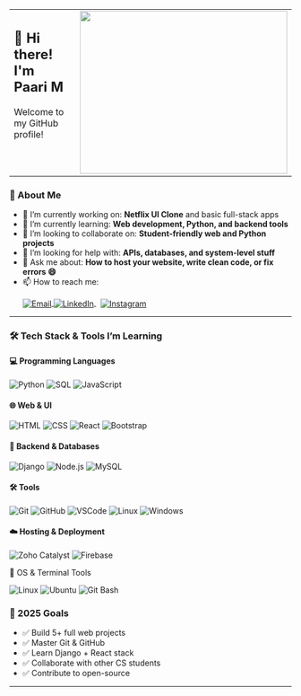 <table border="0">
  <tr>
    <td valign="top">
      <h2>👋 Hi there! I'm Paari M</h2>
      <p>Welcome to my GitHub profile!</p>
    </td>
    <td valign="top">
      <img src="https://media.giphy.com/media/rhZr8u3cvxe0ksf1ej/giphy.gif" width="370" height="290">
    </td>
  </tr>
</table>

### 🚀 About Me

- 🔭 I’m currently working on: **Netflix UI Clone** and basic full-stack apps
- 🌱 I’m currently learning: **Web development, Python, and backend tools**
- 👯 I’m looking to collaborate on: **Student-friendly web and Python projects**
- 🤔 I’m looking for help with: **APIs, databases, and system-level stuff**
- 💬 Ask me about: **How to host your website, write clean code, or fix errors 😄**
- 📫 How to reach me:
  <p align="left">
   <a href="mailto:paarim3@gmail.com" target="_blank">
     <img src="https://img.icons8.com/ios-glyphs/20/fa314a/new-post.png" alt="Email" style="vertical-align: middle; margin- 
    left: 8px;"/>
   </a>
    <a href="https://www.linkedin.com/in/paari-mahendran-90294925a/" target="_blank">
   <img src="https://img.icons8.com/ios-filled/20/0077B5/linkedin.png" alt="LinkedIn" style="vertical-align: middle; margin- 
   left: 8px;"/>
   </a>
   <a href="https://www.instagram.com/madara_uchiwa.__" target="_blank">
     <img src="https://img.icons8.com/ios-filled/20/E4405F/instagram-new.png" alt="Instagram" style="vertical-align: middle; margin-left: 8px;"/>
   </a>
 </p>
 
---

### 🛠️ Tech Stack & Tools I’m Learning

#### 💻 Programming Languages
![Python](https://img.shields.io/badge/-Python-3776AB?style=flat&logo=python&logoColor=white)
![SQL](https://img.shields.io/badge/-SQL-4479A1?style=flat&logo=postgresql&logoColor=white)
![JavaScript](https://img.shields.io/badge/-JavaScript-F7DF1E?style=flat&logo=javascript&logoColor=black)

#### 🌐 Web & UI
![HTML](https://img.shields.io/badge/-HTML5-E34F26?style=flat&logo=html5&logoColor=white)
![CSS](https://img.shields.io/badge/-CSS3-1572B6?style=flat&logo=css3&logoColor=white)
![React](https://img.shields.io/badge/-React-61DAFB?style=flat&logo=react&logoColor=black)
![Bootstrap](https://img.shields.io/badge/-Bootstrap-7952B3?style=flat&logo=bootstrap&logoColor=white)

#### 🧠 Backend & Databases
![Django](https://img.shields.io/badge/-Django-092E20?style=flat&logo=django&logoColor=white)
![Node.js](https://img.shields.io/badge/-Node.js-339933?style=flat&logo=node.js&logoColor=white)
![MySQL](https://img.shields.io/badge/-MySQL-4479A1?style=flat&logo=mysql&logoColor=white)

#### 🛠️ Tools 
![Git](https://img.shields.io/badge/-Git-F05032?style=flat&logo=git&logoColor=white)
![GitHub](https://img.shields.io/badge/-GitHub-181717?style=flat&logo=github&logoColor=white)
![VSCode](https://img.shields.io/badge/-VSCode-007ACC?style=flat&logo=visual-studio-code&logoColor=white)
![Linux](https://img.shields.io/badge/-Linux-FCC624?style=flat&logo=linux&logoColor=black)
![Windows](https://img.shields.io/badge/-Windows-0078D6?style=flat&logo=windows&logoColor=white)

#### ☁️ Hosting & Deployment
![Zoho Catalyst](https://img.shields.io/badge/Zoho%20Catalyst-FF0000?style=for-the-badge&logo=zoho&logoColor=white)
![Firebase](https://img.shields.io/badge/Firebase-FFCA28?style=for-the-badge&logo=firebase&logoColor=black)

🐧 OS & Terminal Tools

![Linux](https://img.shields.io/badge/Linux-FCC624?style=for-the-badge&logo=linux&logoColor=black)
![Ubuntu](https://img.shields.io/badge/Ubuntu-E95420?style=for-the-badge&logo=ubuntu&logoColor=white)
![Git Bash](https://img.shields.io/badge/GitBash-000000?style=for-the-badge&logo=git&logoColor=white)

### 📌 2025 Goals

- ✅ Build 5+ full web projects
- ✅ Master Git & GitHub
- ✅ Learn Django + React stack
- ✅ Collaborate with other CS students
- ✅ Contribute to open-source

---

